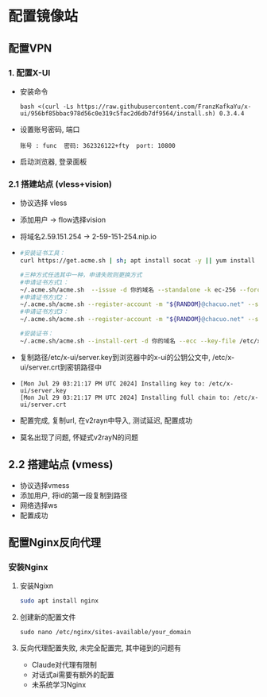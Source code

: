 # 配置镜像站

## 配置VPN

### 1. 配置X-UI

- 安装命令

  ```bash <(curl -Ls https://raw.githubusercontent.com/FranzKafkaYu/x-ui/956bf85bbac978d56c0e319c5fac2d6db7df9564/install.sh) 0.3.4.4```

- 设置账号密码, 端口

  ```账号 : func  密码: 362326122+fty  port: 10800```

- 启动浏览器, 登录面板

### 2.1 搭建站点 (vless+vision)

- 协议选择 vless

- 添加用户 -> flow选择vision

- 将域名2.59.151.254 -> 2-59-151-254.nip.io

- ```bash
  #安装证书工具：
  curl https://get.acme.sh | sh; apt install socat -y || yum install socat -y; ~/.acme.sh/acme.sh --set-default-ca --server letsencrypt
  
  #三种方式任选其中一种，申请失败则更换方式
  #申请证书方式1： 
  ~/.acme.sh/acme.sh  --issue -d 你的域名 --standalone -k ec-256 --force --insecure
  #申请证书方式2： 
  ~/.acme.sh/acme.sh --register-account -m "${RANDOM}@chacuo.net" --server buypass --force --insecure && ~/.acme.sh/acme.sh  --issue -d 你的域名 --standalone -k ec-256 --force --insecure --server buypass
  #申请证书方式3： 
  ~/.acme.sh/acme.sh --register-account -m "${RANDOM}@chacuo.net" --server zerossl --force --insecure && ~/.acme.sh/acme.sh  --issue -d 你的域名 --standalone -k ec-256 --force --insecure --server zerossl
  
  #安装证书：
  ~/.acme.sh/acme.sh --install-cert -d 你的域名 --ecc --key-file /etc/x-ui/server.key --fullchain-file /etc/x-ui/server.crt
  ```

- 复制路径/etc/x-ui/server.key到浏览器中的x-ui的公钥公文中, /etc/x-ui/server.crt到密钥路径中

- ```
  [Mon Jul 29 03:21:17 PM UTC 2024] Installing key to: /etc/x-ui/server.key
  [Mon Jul 29 03:21:17 PM UTC 2024] Installing full chain to: /etc/x-ui/server.crt
  ```

- 配置完成, 复制url,  在v2rayn中导入, 测试延迟, 配置成功

- 莫名出现了问题, 怀疑式v2rayN的问题


## 2.2 搭建站点 (vmess)

- 协议选择vmess
- 添加用户, 将id的第一段复制到路径
- 网络选择ws
- 配置成功

## 配置Nginx反向代理

### 安装Nginx

1. 安装Ngixn

   ```bash
   sudo apt install nginx
   ```

2. 创建新的配置文件
   ```
   sudo nano /etc/nginx/sites-available/your_domain
   ```


3. 反向代理配置失败, 未完全配置完, 其中碰到的问题有
   - Claude对代理有限制
   - 对话式ai需要有额外的配置
   - 未系统学习Nginx